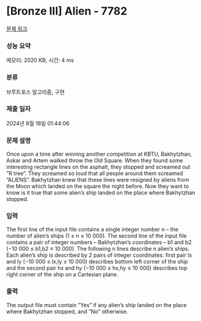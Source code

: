 # [Bronze III] Alien - 7782 

[문제 링크](https://www.acmicpc.net/problem/7782) 

### 성능 요약

메모리: 2020 KB, 시간: 4 ms

### 분류

브루트포스 알고리즘, 구현

### 제출 일자

2024년 8월 18일 01:44:06

### 문제 설명

<p>Once upon a time after winning another competition at KBTU, Bakhytzhan, Askar and Artem walked throw the Old Square. When they found some interesting rectangle lines on the asphalt, they stopped and screamed out ”R tree”. They screamed so loud that all people around them screamed ”ALIENS”. Bakhytzhan knew that these lines were resigned by aliens from the Moon which landed on the square the night before. Now they want to know is it true that some alien’s ship landed on the place where Bakhytzhan stopped.</p>

### 입력 

 <p>The first line of the input file contains a single integer number n – the number of alien’s ships (1 ≤ n ≤ 10 000). The second line of the input file contains a pair of integer numbers – Bakhytzhan’s coordinates – b1 and b2 (−10 000 ≤ b1,b2 ≤ 10 000). The following n lines describe n alien’s ships. Each alien’s ship is described by 2 pairs of integer coordinates: first pair lx and ly (−10 000 ≤ lx,ly ≤ 10 000) describes bottom left corner of the ship and the second pair hx and hy (−10 000 ≤ hx,hy ≤ 10 000) describes top right corner of the ship on a Cartesian plane.</p>

### 출력 

 <p>The output file must contain ”Yes” if any alien’s ship landed on the place where Bakhytzhan stopped, and ”No” otherwise.</p>

